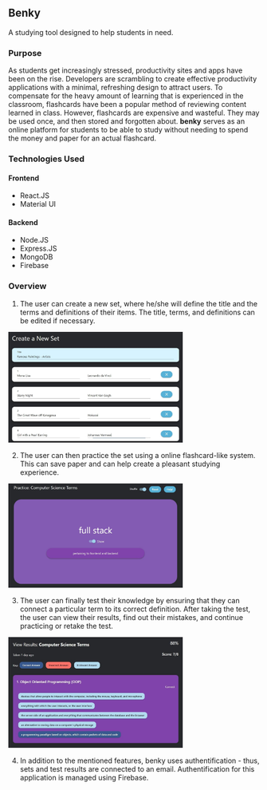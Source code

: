 ## Benky

A studying tool designed to help students in need.

### Purpose

As students get increasingly stressed, productivity sites and apps have been on the rise. Developers are scrambling to create effective productivity applications with a minimal, refreshing design to attract users. To compensate for the heavy amount of learning that is experienced in the classroom, flashcards have been a popular method of reviewing content learned in class.
However, flashcards are expensive and wasteful. They may be used once, and then stored and forgotten about. **benky** serves as an online platform for students to be able to study without needing to spend the money and paper for an actual flashcard.

### Technologies Used

#### Frontend
* React.JS
* Material UI

#### Backend
* Node.JS
* Express.JS
* MongoDB
* Firebase

### Overview

1. The user can create a new set, where he/she will define the title and the terms and definitions of their items. The title, terms, and definitions can be edited if necessary.
<img src="/client/public/assets/create.jpg" alt="drawing" width="350"/>

2. The user can then practice the set using a online flashcard-like system. This can save paper and can help create a pleasant studying experience.
<img src="/client/public/assets/practice.jpg" alt="drawing" width="350"/>

3. The user can finally test their knowledge by ensuring that they can connect a particular term to its correct definition. After taking the test, the user can view their results, find out their mistakes, and continue practicing or retake the test.
<img src="/client/public/assets/testresults.jpg" alt="drawing" width="350"/>

4. In addition to the mentioned features, benky uses authentification - thus, sets and test results are connected to an email. Authentification for this application is managed using Firebase.
